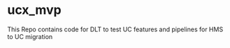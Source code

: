 # ucx_mvp
This Repo contains code for DLT to test UC features and pipelines for HMS to UC migration
